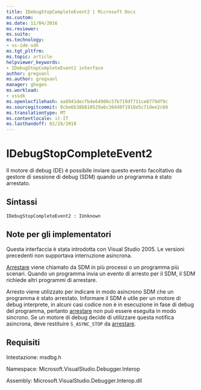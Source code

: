```yaml
---
title: IDebugStopCompleteEvent2 | Microsoft Docs
ms.custom: 
ms.date: 11/04/2016
ms.reviewer: 
ms.suite: 
ms.technology:
- vs-ide-sdk
ms.tgt_pltfrm: 
ms.topic: article
helpviewer_keywords:
- IDebugStopCompleteEvent2 interface
author: gregvanl
ms.author: gregvanl
manager: ghogen
ms.workload:
- vssdk
ms.openlocfilehash: aa8941decfb4e64906c57b719df711ce8779df9c
ms.sourcegitcommit: 8cbe6b38b810529a6c364d0f1918e5c71dee2c68
ms.translationtype: MT
ms.contentlocale: it-IT
ms.lasthandoff: 02/28/2018
---
```

# <a name="idebugstopcompleteevent2"></a>IDebugStopCompleteEvent2

Il motore di debug (DE) è possibile inviare questo evento facoltativo da gestore di sessione di debug (SDM) quando un programma è stato arrestato.

## <a name="syntax"></a>Sintassi

```
IDebugStopCompleteEvent2 : IUnknown
```

## <a name="notes-for-implementers"></a>Note per gli implementatori

Questa interfaccia è stata introdotta con Visual Studio 2005. Le versioni precedenti non supportava interruzione asincrona.

[Arrestare](../../../extensibility/debugger/reference/idebugengineprogram2-stop.md) viene chiamato da SDM in più processi o un programma più scenari. Quando un programma invia un evento di arresto per il SDM, il SDM richiede altri programmi di arrestare.

Arresto viene utilizzato per indicare in modo asincrono SDM che un programma è stato arrestato. Informare il SDM è utile per un motore di debug interprete, in alcuni casi codice non è in esecuzione in fase di debug del programma, pertanto [arrestare](../../../extensibility/debugger/reference/idebugengineprogram2-stop.md) non può essere eseguita in modo sincrono. Se un motore di debug decide di utilizzare questa notifica asincrona, deve restituire `S_ASYNC_STOP` da [arrestare](../../../extensibility/debugger/reference/idebugengineprogram2-stop.md).

## <a name="requirements"></a>Requisiti

Intestazione: msdbg.h

Namespace: Microsoft.VisualStudio.Debugger.Interop

Assembly: Microsoft.VisualStudio.Debugger.Interop.dll